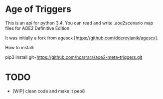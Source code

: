 # Age of Triggers
This is an api for python 3.4. You can read and write .aoe2scenario map files for AOE2 Definitive Edition.

It was initially a fork from agescx [https://github.com/dderevjanik/agescx].

How to install:

pip3 install git+https://github.com/ncarrara/aoe2-meta-triggers.git


# TODO
- [WIP] clean code and make it pep8

